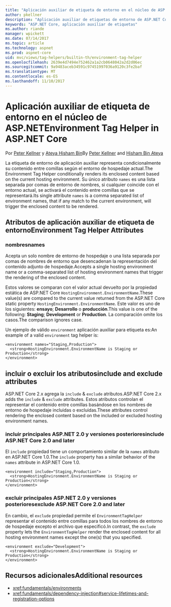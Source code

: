 ```yaml
---
title: "Aplicación auxiliar de etiqueta de entorno en el núcleo de ASP.NET"
author: pkellner
description: "Aplicación auxiliar de etiquetas de entorno de ASP.NET Core define incluido todas las propiedades"
keywords: "ASP.NET Core, aplicación auxiliar de etiquetas"
ms.author: riande
manager: wpickett
ms.date: 07/14/2017
ms.topic: article
ms.technology: aspnet
ms.prod: aspnet-core
uid: mvc/views/tag-helpers/builtin-th/environment-tag-helper
ms.openlocfilehash: 2639e4d7494e752462a1a2cb0648042a2d2d06ec
ms.sourcegitcommit: 9a9483aceb34591c97451997036a9120c3fe2baf
ms.translationtype: MT
ms.contentlocale: es-ES
ms.lasthandoff: 11/10/2017
---
```

# <a name="environment-tag-helper-in-aspnet-core"></a><span data-ttu-id="0a368-104">Aplicación auxiliar de etiqueta de entorno en el núcleo de ASP.NET</span><span class="sxs-lookup"><span data-stu-id="0a368-104">Environment Tag Helper in ASP.NET Core</span></span>

<span data-ttu-id="0a368-105">Por [Peter Kellner](http://peterkellner.net) y [Ateya Hisham Bin](https://twitter.com/hishambinateya)</span><span class="sxs-lookup"><span data-stu-id="0a368-105">By [Peter Kellner](http://peterkellner.net) and [Hisham Bin Ateya](https://twitter.com/hishambinateya)</span></span>

<span data-ttu-id="0a368-106">La etiqueta de entorno de aplicación auxiliar representa condicionalmente su contenido entre comillas según el entorno de hospedaje actual.</span><span class="sxs-lookup"><span data-stu-id="0a368-106">The Environment Tag Helper conditionally renders its enclosed content based on the current hosting environment.</span></span> <span data-ttu-id="0a368-107">Su único atributo `names` es una lista separada por comas de entorno de nombres, si cualquier coincide con el entorno actual, se activará el contenido entre comillas que se representará.</span><span class="sxs-lookup"><span data-stu-id="0a368-107">Its single attribute `names` is a comma separated list of environment names, that if any match to the current environment, will trigger the enclosed content to be rendered.</span></span>

## <a name="environment-tag-helper-attributes"></a><span data-ttu-id="0a368-108">Atributos de aplicación auxiliar de etiqueta de entorno</span><span class="sxs-lookup"><span data-stu-id="0a368-108">Environment Tag Helper Attributes</span></span>

### <a name="names"></a><span data-ttu-id="0a368-109">nombres</span><span class="sxs-lookup"><span data-stu-id="0a368-109">names</span></span>

<span data-ttu-id="0a368-110">Acepta un solo nombre de entorno de hospedaje o una lista separada por comas de nombres de entorno que desencadenan la representación del contenido adjunto de hospedaje.</span><span class="sxs-lookup"><span data-stu-id="0a368-110">Accepts a single hosting environment name or a comma-separated list of hosting environment names that trigger the rendering of the enclosed content.</span></span>

<span data-ttu-id="0a368-111">Estos valores se comparan con el valor actual devuelto por la propiedad estática de ASP.NET Core `HostingEnvironment.EnvironmentName`.</span><span class="sxs-lookup"><span data-stu-id="0a368-111">These value(s) are compared to the current value returned from the ASP.NET Core static property `HostingEnvironment.EnvironmentName`.</span></span>  <span data-ttu-id="0a368-112">Este valor es uno de los siguientes: **ensayo**; **Desarrollo** o **producción**.</span><span class="sxs-lookup"><span data-stu-id="0a368-112">This value is one of the following: **Staging**; **Development** or **Production**.</span></span> <span data-ttu-id="0a368-113">La comparación omite los casos.</span><span class="sxs-lookup"><span data-stu-id="0a368-113">The comparison ignores case.</span></span>

<span data-ttu-id="0a368-114">Un ejemplo de válido `environment` aplicación auxiliar para etiqueta es:</span><span class="sxs-lookup"><span data-stu-id="0a368-114">An example of a valid `environment` tag helper is:</span></span>

```cshtml
<environment names="Staging,Production">
  <strong>HostingEnvironment.EnvironmentName is Staging or Production</strong>
</environment>
```

## <a name="include-and-exclude-attributes"></a><span data-ttu-id="0a368-115">incluir o excluir los atributos</span><span class="sxs-lookup"><span data-stu-id="0a368-115">include and exclude attributes</span></span>

<span data-ttu-id="0a368-116">ASP.NET Core 2.x agrega la `include`  &  `exclude` atributos.</span><span class="sxs-lookup"><span data-stu-id="0a368-116">ASP.NET Core 2.x adds the `include` & `exclude` attributes.</span></span> <span data-ttu-id="0a368-117">Estos atributos controlan el representar el contenido entre comillas basándose en los nombres de entorno de hospedaje incluidas o excluidas.</span><span class="sxs-lookup"><span data-stu-id="0a368-117">These attributes control rendering the enclosed content based on the included or excluded hosting environment names.</span></span>

### <a name="include-aspnet-core-20-and-later"></a><span data-ttu-id="0a368-118">incluir principales ASP.NET 2.0 y versiones posteriores</span><span class="sxs-lookup"><span data-stu-id="0a368-118">include ASP.NET Core 2.0 and later</span></span>

<span data-ttu-id="0a368-119">El `include` propiedad tiene un comportamiento similar de la `names` atributo en ASP.NET Core 1.0.</span><span class="sxs-lookup"><span data-stu-id="0a368-119">The `include` property has a similar behavior of the `names` attribute in ASP.NET Core 1.0.</span></span>

```cshtml
<environment include="Staging,Production">
  <strong>HostingEnvironment.EnvironmentName is Staging or Production</strong>
</environment>
```

### <a name="exclude-aspnet-core-20-and-later"></a><span data-ttu-id="0a368-120">excluir principales ASP.NET 2.0 y versiones posteriores</span><span class="sxs-lookup"><span data-stu-id="0a368-120">exclude ASP.NET Core 2.0 and later</span></span>

<span data-ttu-id="0a368-121">En cambio, el `exclude` propiedad permite el `EnvironmentTagHelper` representar el contenido entre comillas para todos los nombres de entorno de hospedaje excepto el archivo que especificó.</span><span class="sxs-lookup"><span data-stu-id="0a368-121">In contrast, the `exclude` property lets the `EnvironmentTagHelper` render the enclosed content for all hosting environment names except the one(s) that you specified.</span></span>

```cshtml
<environment exclude="Development">
  <strong>HostingEnvironment.EnvironmentName is Staging or Production</strong>
</environment>
```

## <a name="additional-resources"></a><span data-ttu-id="0a368-122">Recursos adicionales</span><span class="sxs-lookup"><span data-stu-id="0a368-122">Additional resources</span></span>

* <xref:fundamentals/environments>
* <xref:fundamentals/dependency-injection#service-lifetimes-and-registration-options>
